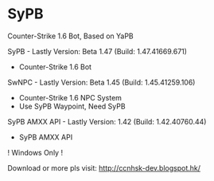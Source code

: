 # SyPB
Counter-Strike 1.6 Bot, Based on YaPB

SyPB - Lastly Version: Beta 1.47 (Build: 1.47.41669.671)
 - Counter-Strike 1.6 Bot

SwNPC - Lastly Version: Beta 1.45 (Build: 1.45.41259.106)
 - Counter-Strike 1.6 NPC System
 - Use SyPB Waypoint, Need SyPB 

SyPB AMXX API - Lastly Version: 1.42 (Build: 1.42.40760.44)
 - SyPB AMXX API

! Windows Only !

Download or more pls visit: http://ccnhsk-dev.blogspot.hk/
